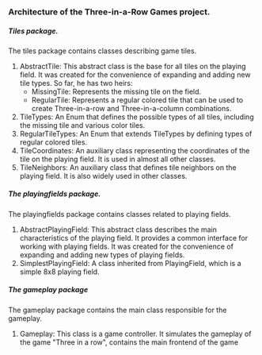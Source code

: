 ### Architecture of the Three-in-a-Row Games project.

##### Tiles package.

The tiles package contains classes describing game tiles.
1. AbstractTile: This abstract class is the base for all tiles on the playing field. It was created for the convenience 
   of expanding and adding new tile types. So far, he has two heirs:
   - MissingTile: Represents the missing tile on the field.
   - RegularTile: Represents a regular colored tile that can be used to create Three-in-a-row and Three-in-a-column
  combinations.
2. TileTypes: An Enum that defines the possible types of all tiles, including the missing tile and various color tiles.
3. RegularTileTypes: An Enum that extends TileTypes by defining types of regular colored tiles.
4. TileCoordinates: An auxiliary class representing the coordinates of the tile on the playing field. It is used in
   almost all other classes.
5. TileNeighbors: An auxiliary class that defines tile neighbors on the playing field. It is also widely used in other
   classes.

##### The playingfields package.

The playingfields package contains classes related to playing fields.
1. AbstractPlayingField: This abstract class describes the main characteristics of the playing field. It provides a 
   common interface for working with playing fields. It was created for the convenience of expanding and adding new 
   types of playing fields.
2. SimplestPlayingField: A class inherited from PlayingField, which is a simple 8x8 playing field.

##### The gameplay package

The gameplay package contains the main class responsible for the gameplay.
1. Gameplay: This class is a game controller. It simulates the gameplay of the game "Three in a row", contains the 
   main frontend of the game